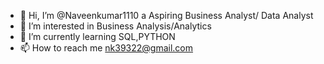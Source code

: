 - 👋 Hi, I’m @Naveenkumar1110 a Aspiring Business Analyst/ Data Analyst
- 👀 I’m interested in Business Analysis/Analytics  
- 🌱 I’m currently learning SQL,PYTHON
- 📫 How to reach me  nk39322@gmail.com

<!---
Naveenkumar1110/Naveenkumar1110 is a ✨ special ✨ repository because its `README.md` (this file) appears on your GitHub profile.
You can click the Preview link to take a look at your changes.
--->
